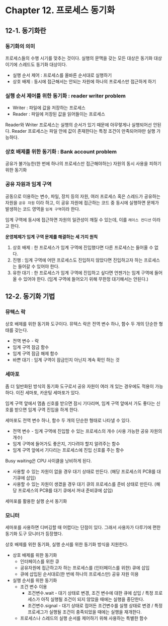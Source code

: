 # Chapter 12. 프로세스 동기화

## 12-1. 동기화란

### 동기화의 의미

프로세스들의 수행 시기를 맞추는 것이다. 실행의 문맥을 갖는 모든 대상은 동기화 대상이기에 스레드도 동기화 대상이다.

- 실행 순서 제어 : 프로세스를 올바른 순서대로 실행하기
- 상호 배제 : 동시에 접근해서는 안되는 자원에 하나의 프로세스만 접근하게 하기

### 실행 순서 제어를 위한 동기화 : reader writer problem

- Writer : 파일에 값을 저장하는 프로세스
- Reader : 파일에 저장된 값을 읽어들이는 프로세스

Reader와 Writer 프로세스는 실행의 순서가 있기 때문에 아무렇게나 실행되어선 안된다. Reader 프로세스는 파일 안에 값이 존재한다는 특정 조건이 만족되어야만 실행 가능하다.

### 상호 배제를 위한 동기화 : Bank account problem

공유가 불가능한(한 번에 하나의 프로세스만 접근해야하는) 자원의 동시 사용을 피하기 위한 동기화

### 공유 자원과 임계 구역

공동으로 이용하는 변수, 파일, 장치 등의 자원, 여러 프로세스 혹은 스레드가 공유하는 자원을 `공유 자원` 이라 하고, 이 공유 자원에 접근하는 코드 중 동시에 실행하면 문제가 발생하는 코드 영역을 `임계 구역`이라 한다.

임계 구역에 동시에 접근하면 자원의 일관성이 깨질 수 있는데, 이를 `레이스 컨디션` 이라고 한다.

**운영체제가 임계 구역 문제를 해결하는 세 가지 원칙**

1. 상호 배제 : 한 프로세스가 임계 구역에 진입했다면 다른 프로세스는 들어올 수 없다.
2. 진행 : 임계 구역에 어떤 프로세스도 진입하지 않았다면 진입하고자 하는 프로세스는 들어갈 수 있어야 한다.
3. 유한 대기 : 한 프로세스가 임계 구역에 진입하고 싶다면 언젠가는 임계 구역에 들어올 수 있어야 한다. (임계 구역에 들어오기 위해 무한정 대기해서는 안된다.)

## 12-2. 동기화 기법

### 뮤텍스 락

상호 배제를 위한 동기화 도구이다. 뮤텍스 락은 전역 변수 하나, 함수 두 개의 단순한 형태를 갖는다.

- 전역 변수 - 락
- 임계 구역 잠금 함수
- 임계 구역 잠금 해제 함수
- 바쁜 대기 : 임계 구역이 잠금인지 아닌지 계속 확인 하는 것

### 세마포

좀 더 일반화된 방식의 동기화 도구로서 공유 자원이 여러 개 있는 경우에도 적용이 가능하다. 이진 세마포, 카운팅 세마포가 있다.

임계 구역 앞에서 멈춤 신호를 받으면 잠시 기다리며, 임계 구역 앞에서 가도 좋다는 신호를 받으면 임계 구역 진입을 하게 한다.

세마포도 전역 변수 하나, 함수 두 개의 단순한 형태로 나타낼 수 있다.

- 전역 변수 - 임계 구역에 진입할 수 있는 프로세스의 개수 (사용 가능한 공유 자원의 개수)
- 임계 구역에 들어가도 좋은지, 기다려야 할지 알려주는 함수
- 임계 구역 앞에서 기다리는 프로세스에 진입 신호를 주는 함수

Busy waiting은 CPU 사이클을 낭비하게 된다.

- 사용할 수 있는 자원이 없을 경우 대기 상태로 만든다. (해당 프로세스의 PCB를 대기큐에 삽입)
- 사용할 수 있는 자원이 생겼을 경우 대기 큐의 프로세스를 준비 상태로 만든다. (해당 프로세스의 PCB를 대기 큐에서 꺼내 준비큐에 삽입)

세마포를 활용한 실행 순서 동기화

### 모니터

세마포를 사용하면 디버깅할 때 어렵다는 단점이 있다. 그래서 사용자가 다루기에 편한 동기화 도구 모니터가 등장했다.

상호 배제를 위한 동기화, 실행 순서를 위한 동기화 방식을 지원한다.

- 상호 배제를 위한 동기화
  - 인터페이스를 위한 큐
  - 공유자원에 접근하고자 하는 프로세스를 (인터페이스를 위한) 큐에 삽입
  - 큐에 삽입된 순서대로(한 번에 하나의 프로세스만) 공유 자원 이용
- 실행 순서를 위한 동기화
  - 조건 변수 이용
    - 조건변수.wait - 대기 상태로 변경, 조건 변수에 대한 큐에 삽입 / 특정 프로세스가 아직 실행될 조건이 되지 않았을 때에는 실행을 중단한다.
    - 조건변수.signal - 대기 상태로 접어든 조건변수를 실행 상태로 변경 / 특정 프로세그가 실행될 조건이 충족되었을 때에는 실행을 재개한다.
  - 프로세스나 스레드의 실행 순서를 제어하기 위해 사용하는 특별한 함수
